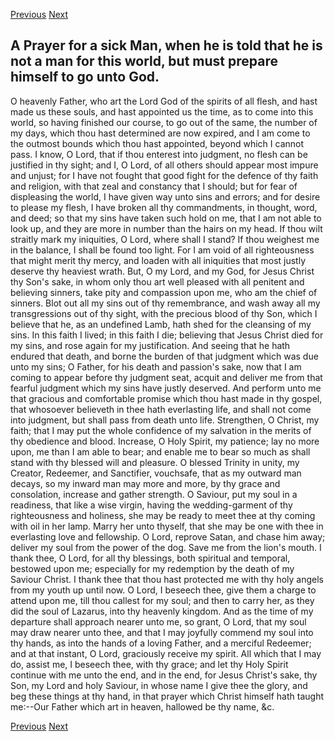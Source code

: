 <p>
  <a class="prev" href="32.html">Previous</a>
  <a class="next" href="34.html">Next</a>
</p>

## A Prayer for a sick Man, when he is told that he is not a man for this world, but must prepare himself to go unto God.

O heavenly Father, who art the Lord God of the spirits of all flesh,
and hast made us these souls, and hast appointed us the time, as to
come into this world, so having finished our course, to go out of the
same, the number of my days, which thou hast determined are now
expired, and I am come to the outmost bounds which thou hast appointed,
beyond which I cannot pass. I know, O Lord, that if thou enterest into
judgment, no flesh can be justified in thy sight; and I, O Lord, of all
others should appear most impure and unjust; for I have not fought that
good fight for the defence of thy faith and religion, with that zeal
and constancy that I should; but for fear of displeasing the world, I
have given way unto sins and errors; and for desire to please my flesh,
I have broken all thy commandments, in thought, word, and deed; so that
my sins have taken such hold on me, that I am not able to look up, and
they are more in number than the hairs on my head. If thou wilt
straitly mark my iniquities, O Lord, where shall I stand? If thou
weighest me in the balance, I shall be found too light. For I am void
of all righteousness that might merit thy mercy, and loaden with all
iniquities that most justly deserve thy heaviest wrath. But, O my Lord,
and my God, for Jesus Christ thy Son's sake, in whom only thou art well
pleased with all penitent and believing sinners, take pity and
compassion upon me, who am the chief of sinners. Blot out all my sins
out of thy remembrance, and wash away all my transgressions out of thy
sight, with the precious blood of thy Son, which I believe that he, as
an undefined Lamb, hath shed for the cleansing of my sins. In this
faith I lived; in this faith I die; believing that Jesus Christ died
for my sins, and rose again for my justification. And seeing that he
hath endured that death, and borne the burden of that judgment which
was due unto my sins; O Father, for his death and passion's sake, now
that I am coming to appear before thy judgment seat, acquit and deliver
me from that fearful judgment which my sins have justly deserved. And
perform unto me that gracious and comfortable promise which thou hast
made in thy gospel, that whosoever believeth in thee hath everlasting
life, and shall not come into judgment, but shall pass from death unto
life. Strengthen, O Christ, my faith; that I may put the whole
confidence of my salvation in the merits of thy obedience and blood.
Increase, O Holy Spirit, my patience; lay no more upon, me than I am
able to bear; and enable me to bear so much as shall stand with thy
blessed will and pleasure. O blessed Trinity in unity, my Creator,
Redeemer, and Sanctifier, vouchsafe, that as my outward man decays, so
my inward man may more and more, by thy grace and consolation, increase
and gather strength. O Saviour, put my soul in a readiness, that like a
wise virgin, having the wedding-garment of thy righteousness and
holiness, she may be ready to meet thee at thy coming with oil in her
lamp. Marry her unto thyself, that she may be one with thee in
everlasting love and fellowship. O Lord, reprove Satan, and chase him
away; deliver my soul from the power of the dog. Save me from the
lion's mouth. I thank thee, O Lord, for all thy blessings, both
spiritual and temporal, bestowed upon me; especially for my redemption
by the death of my Saviour Christ. I thank thee that thou hast
protected me with thy holy angels from my youth up until now. O Lord, I
beseech thee, give them a charge to attend upon me, till thou callest
for my soul; and then to carry her, as they did the soul of Lazarus,
into thy heavenly kingdom. And as the time of my departure shall
approach nearer unto me, so grant, O Lord, that my soul may draw nearer
unto thee, and that I may joyfully commend my soul into thy hands, as
into the hands of a loving Father, and a merciful Redeemer; and at that
instant, O Lord, graciously receive my spirit. All which that I may do,
assist me, I beseech thee, with thy grace; and let thy Holy Spirit
continue with me unto the end, and in the end, for Jesus Christ's sake,
thy Son, my Lord and holy Saviour, in whose name I give thee the glory,
and beg these things at thy hand, in that prayer which Christ himself
hath taught me:--Our Father which art in heaven, hallowed be thy name,
&c.

<p>
  <a class="prev" href="32.html">Previous</a>
  <a class="next" href="34.html">Next</a>
</p>
